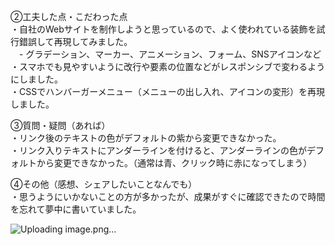 ②工夫した点・こだわった点  
・自社のWebサイトを制作しようと思っているので、よく使われている装飾を試行錯誤して再現してみました。  
　- グラデーション、マーカー、アニメーション、フォーム、SNSアイコンなど  
・スマホでも見やすいように改行や要素の位置などがレスポンシブで変わるようにしました。  
・CSSでハンバーガーメニュー（メニューの出し入れ、アイコンの変形）を再現しました。  
  
③質問・疑問（あれば）  
・リンク後のテキストの色がデフォルトの紫から変更できなかった。  
・リンク入りテキストにアンダーラインを付けると、アンダーラインの色がデフォルトから変更できなかった。（通常は青、クリック時に赤になってしまう）  

④その他（感想、シェアしたいことなんでも）  
・思うようにいかないことの方が多かったが、成果がすぐに確認できたので時間を忘れて夢中に書いていました。  

![Uploading image.png…]()
